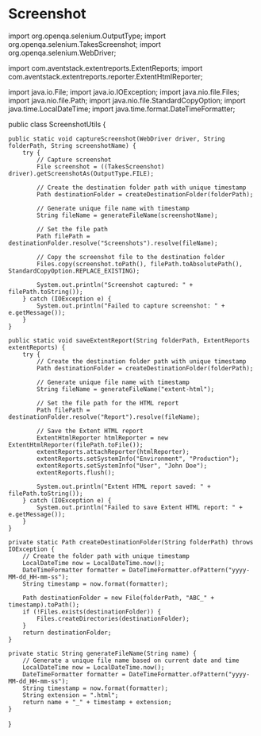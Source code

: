 # Screenshot

import org.openqa.selenium.OutputType;
import org.openqa.selenium.TakesScreenshot;
import org.openqa.selenium.WebDriver;

import com.aventstack.extentreports.ExtentReports;
import com.aventstack.extentreports.reporter.ExtentHtmlReporter;

import java.io.File;
import java.io.IOException;
import java.nio.file.Files;
import java.nio.file.Path;
import java.nio.file.StandardCopyOption;
import java.time.LocalDateTime;
import java.time.format.DateTimeFormatter;

public class ScreenshotUtils {

    public static void captureScreenshot(WebDriver driver, String folderPath, String screenshotName) {
        try {
            // Capture screenshot
            File screenshot = ((TakesScreenshot) driver).getScreenshotAs(OutputType.FILE);

            // Create the destination folder path with unique timestamp
            Path destinationFolder = createDestinationFolder(folderPath);

            // Generate unique file name with timestamp
            String fileName = generateFileName(screenshotName);

            // Set the file path
            Path filePath = destinationFolder.resolve("Screenshots").resolve(fileName);

            // Copy the screenshot file to the destination folder
            Files.copy(screenshot.toPath(), filePath.toAbsolutePath(), StandardCopyOption.REPLACE_EXISTING);

            System.out.println("Screenshot captured: " + filePath.toString());
        } catch (IOException e) {
            System.out.println("Failed to capture screenshot: " + e.getMessage());
        }
    }

    public static void saveExtentReport(String folderPath, ExtentReports extentReports) {
        try {
            // Create the destination folder path with unique timestamp
            Path destinationFolder = createDestinationFolder(folderPath);

            // Generate unique file name with timestamp
            String fileName = generateFileName("extent-html");

            // Set the file path for the HTML report
            Path filePath = destinationFolder.resolve("Report").resolve(fileName);

            // Save the Extent HTML report
            ExtentHtmlReporter htmlReporter = new ExtentHtmlReporter(filePath.toFile());
            extentReports.attachReporter(htmlReporter);
            extentReports.setSystemInfo("Environment", "Production");
            extentReports.setSystemInfo("User", "John Doe");
            extentReports.flush();

            System.out.println("Extent HTML report saved: " + filePath.toString());
        } catch (IOException e) {
            System.out.println("Failed to save Extent HTML report: " + e.getMessage());
        }
    }

    private static Path createDestinationFolder(String folderPath) throws IOException {
        // Create the folder path with unique timestamp
        LocalDateTime now = LocalDateTime.now();
        DateTimeFormatter formatter = DateTimeFormatter.ofPattern("yyyy-MM-dd_HH-mm-ss");
        String timestamp = now.format(formatter);

        Path destinationFolder = new File(folderPath, "ABC_" + timestamp).toPath();
        if (!Files.exists(destinationFolder)) {
            Files.createDirectories(destinationFolder);
        }
        return destinationFolder;
    }

    private static String generateFileName(String name) {
        // Generate a unique file name based on current date and time
        LocalDateTime now = LocalDateTime.now();
        DateTimeFormatter formatter = DateTimeFormatter.ofPattern("yyyy-MM-dd_HH-mm-ss");
        String timestamp = now.format(formatter);
        String extension = ".html";
        return name + "_" + timestamp + extension;
    }
}
